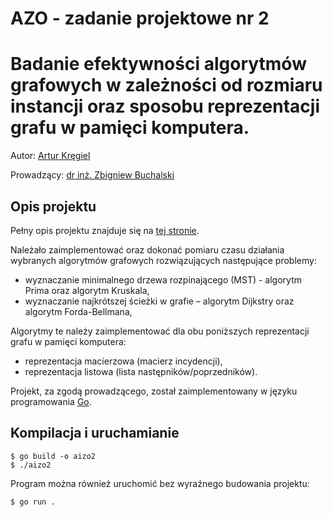 # AZO - zadanie projektowe nr 2
# Badanie efektywności algorytmów grafowych w zależności od rozmiaru instancji oraz sposobu reprezentacji grafu w pamięci komputera.

Autor: [Artur Kręgiel](https://github.com/arkregiel)

Prowadzący: [dr inż. Zbigniew Buchalski](https://wit.pwr.edu.pl/wydzial/struktura-organizacyjna/pracownicy/zbigniew-buchalski)

## Opis projektu

Pełny opis projektu znajduje się na [tej stronie](http://dariusz.banasiak.staff.iiar.pwr.wroc.pl/azo/AZO_lista2.pdf).

Należało zaimplementować oraz dokonać pomiaru czasu działania wybranych algorytmów grafowych rozwiązujących następujące problemy:
- wyznaczanie minimalnego drzewa rozpinającego (MST) - algorytm Prima oraz algorytm Kruskala,
- wyznaczanie najkrótszej ścieżki w grafie – algorytm Dijkstry oraz algorytm Forda-Bellmana,

Algorytmy te należy zaimplementować dla obu poniższych reprezentacji grafu w pamięci komputera:
- reprezentacja macierzowa (macierz incydencji),
- reprezentacja listowa (lista następników/poprzedników). 

Projekt, za zgodą prowadzącego, został zaimplementowany w języku programowania [Go](https://go.dev/).

## Kompilacja i uruchamianie

```
$ go build -o aizo2
$ ./aizo2
```

Program można również uruchomić bez wyraźnego budowania projektu:

```
$ go run .
```

